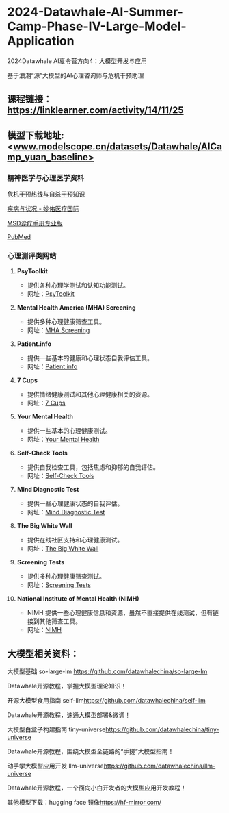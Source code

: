 # 2024-Datawhale-AI-Summer-Camp-Phase-IV-Large-Model-Application
2024Datawhale AI夏令营方向4：大模型开发与应用

基于浪潮“源”大模型的AI心理咨询师与危机干预助理

## 课程链接：<https://linklearner.com/activity/14/11/25>

## 模型下载地址:<www.modelscope.cn/datasets/Datawhale/AICamp_yuan_baseline>
### 精神医学与心理医学资料
[危机干预热线与自杀干预知识](https://mp.weixin.qq.com/s/SCj8hyeZxJGgMGwYTyzVmQ)

[疾病与状况 - 妙佑医疗国际](mayoclinic.org)

[MSD诊疗手册专业版](https://www.msdmanuals.cn/professional)

[PubMed](https://pubmed.ncbi.nlm.nih.gov/?Db=pubmed)

### 心理测评类网站
1. **PsyToolkit**
   - 提供各种心理学测试和认知功能测试。
   - 网址：[PsyToolkit](http://psytoolkit.org/)

2. **Mental Health America (MHA) Screening**
   - 提供多种心理健康筛查工具。
   - 网址：[MHA Screening](https://www.mhanational.org/)

3. **Patient.info**
   - 提供一些基本的健康和心理状态自我评估工具。
   - 网址：[Patient.info](https://www.patient.info/)

4. **7 Cups**
   - 提供情绪健康测试和其他心理健康相关的资源。
   - 网址：[7 Cups](https://www.7cups.com/)

5. **Your Mental Health**
   - 提供一些基本的心理健康测试。
   - 网址：[Your Mental Health](https://www.yourmentalhealth.org/)

6. **Self-Check Tools**
   - 提供自我检查工具，包括焦虑和抑郁的自我评估。
   - 网址：[Self-Check Tools](https://www.selfchecktools.com/)

7. **Mind Diagnostic Test**
   - 提供一些心理健康状态的自我评估。
   - 网址：[Mind Diagnostic Test](https://www.mind.org.uk/information-support/mental-health-problems/self-help-and-everyday-life/self-check-mental-health-diagnostics/)

8. **The Big White Wall**
   - 提供在线社区支持和心理健康测试。
   - 网址：[The Big White Wall](https://www.thebigwhitewall.com/)

9. **Screening Tests**
   - 提供多种心理健康筛查测试。
   - 网址：[Screening Tests](https://www.screeningtests.com/)

10. **National Institute of Mental Health (NIMH)**
    - NIMH 提供一些心理健康信息和资源，虽然不直接提供在线测试，但有链接到其他筛查工具。
    - 网址：[NIMH](https://www.nimh.nih.gov/)
## 大模型相关资料：

大模型基础 so-large-lm <https://github.com/datawhalechina/so-large-lm>

Datawhale开源教程，掌握大模型理论知识！

开源大模型食用指南 self-llm<https://github.com/datawhalechina/self-llm>

Datawhale开源教程，速通大模型部署&微调！

大模型白盒子构建指南  tiny-universe<https://github.com/datawhalechina/tiny-universe>

Datawhale开源教程，围绕大模型全链路的“手搓”大模型指南！

动手学大模型应用开发 llm-universe<https://github.com/datawhalechina/llm-universe>

Datawhale开源教程，一个面向小白开发者的大模型应用开发教程！

其他模型下载：hugging face 镜像<https://hf-mirror.com/>
